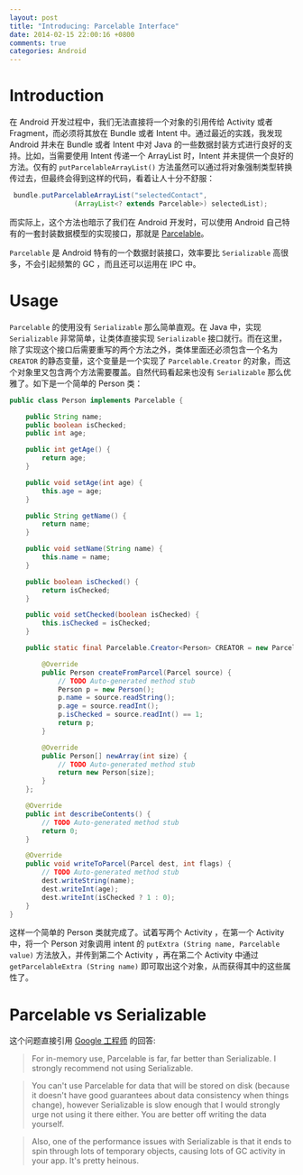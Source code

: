 ```yaml
---
layout: post
title: "Introducing: Parcelable Interface"
date: 2014-02-15 22:00:16 +0800
comments: true
categories: Android
---
```

Introduction
===
在 Android 开发过程中，我们无法直接将一个对象的引用传给 Activity 或者 Fragment，而必须将其放在 Bundle 或者 Intent 中。通过最近的实践，我发现 Android 并未在 Bundle 或者 Intent 中对 Java 的一些数据封装方式进行良好的支持。比如，当需要使用 Intent 传递一个 ArrayList 时，Intent 并未提供一个良好的方法。仅有的 `putParcelableArrayList()` 方法虽然可以通过将对象强制类型转换传过去，但最终会得到这样的代码，看着让人十分不舒服：

``` java
 bundle.putParcelableArrayList("selectedContact",  
                (ArrayList<? extends Parcelable>) selectedList);  
```

而实际上，这个方法也暗示了我们在 Android 开发时，可以使用 Android 自己特有的一套封装数据模型的实现接口，那就是 [Parcelable](http://developer.android.com/intl/zh-cn/reference/android/os/Parcelable.html)。
<!-- more -->

`Parcelable` 是 Android 特有的一个数据封装接口，效率要比 `Serializable` 高很多，不会引起频繁的 GC ，而且还可以运用在 IPC 中。


Usage
===
`Parcelable` 的使用没有 `Serializable` 那么简单直观。在 Java 中，实现 `Serializable` 非常简单，让类体直接实现 `Serializable` 接口就行。而在这里，除了实现这个接口后需要重写的两个方法之外，类体里面还必须包含一个名为 `CREATOR` 的静态变量，这个变量是一个实现了 `Parcelable.Creator` 的对象，而这个对象里又包含两个方法需要覆盖。自然代码看起来也没有 `Serializable` 那么优雅了。如下是一个简单的 Person 类：

``` java
public class Person implements Parcelable {

	public String name;
	public boolean isChecked;
	public int age;

	public int getAge() {
		return age;
	}

	public void setAge(int age) {
		this.age = age;
	}

	public String getName() {
		return name;
	}

	public void setName(String name) {
		this.name = name;
	}

	public boolean isChecked() {
		return isChecked;
	}

	public void setChecked(boolean isChecked) {
		this.isChecked = isChecked;
	}

	public static final Parcelable.Creator<Person> CREATOR = new Parcelable.Creator<Person>() {

		@Override
		public Person createFromParcel(Parcel source) {
			// TODO Auto-generated method stub
			Person p = new Person();
			p.name = source.readString();
			p.age = source.readInt();
			p.isChecked = source.readInt() == 1;
			return p;
		}

		@Override
		public Person[] newArray(int size) {
			// TODO Auto-generated method stub
			return new Person[size];
		}
	};

	@Override
	public int describeContents() {
		// TODO Auto-generated method stub
		return 0;
	}

	@Override
	public void writeToParcel(Parcel dest, int flags) {
		// TODO Auto-generated method stub
		dest.writeString(name);
		dest.writeInt(age);
		dest.writeInt(isChecked ? 1 : 0);
	}
}
```
这样一个简单的 Person 类就完成了。试着写两个 Activity ，在第一个 Activity 中，将一个 Person 对象调用 intent 的 `putExtra (String name, Parcelable value)` 方法放入，并传到第二个 Activity ，再在第二个 Activity 中通过 ` getParcelableExtra (String name)` 即可取出这个对象，从而获得其中的这些属性了。


Parcelable vs Serializable
===
这个问题直接引用 [Google 工程师](http://stackoverflow.com/a/3612364/2388326) 的回答:
> For in-memory use, Parcelable is far, far better than Serializable. I strongly recommend not using Serializable.

> You can't use Parcelable for data that will be stored on disk (because it doesn't have good guarantees about data consistency when things change), however Serializable is slow enough that I would strongly urge not using it there either. You are better off writing the data yourself.

> Also, one of the performance issues with Serializable is that it ends to spin through lots of temporary objects, causing lots of GC activity in your app. It's pretty heinous.
